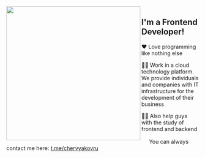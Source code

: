<img align="left" src="https://media.giphy.com/media/xT5LMvTWblNaHIR3dm/giphy.gif" width="350"/>

## I'm a Frontend Developer!

❤️ Love programming like nothing else

👨‍💻 Work in a cloud technology platform. We provide individuals and companies with IT infrastructure for the development of their business

👨‍🎓 Also help guys with the study of frontend and backend

<img align="bottom" src="https://upload.wikimedia.org/wikipedia/commons/8/82/Telegram_logo.svg" width="16"/>  You can always contact me here: <a href="https://t.me/chervyakovru">t.me/chervyakovru</a>
